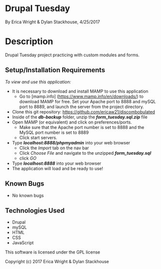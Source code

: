 # **Drupal Tuesday**
By Erica Wright & Dylan Stackhouse, 4/25/2017

# Description
Drupal Tuesday project practicing with custom modules and forms.

## Setup/Installation Requirements
_To view and use this application:_
* It is necessary to download and install MAMP to use this application
    * Go to [mamp.info] (https://www.mamp.info/en/downloads/) to download MAMP for free. Set your Apache port to 8888 and mySQL port to 8889, and launch the server from the project directory.
* Clone this git repository: https://github.com/ericaw21/discombobulated
* Inside of the **_db-backup_** folder, unzip the **_form_tuesday.sql.zip_** file
* Open MAMP (or equivalent) and click on preferences/ports.
    * Make sure that the Apache port number is set to 8888 and the MySQL port number is set to 8889
    * Click start servers.
* Type **_localhost:8888/phpmyadmin_** into your web browser
    * Click the _Import_ tab on the nav bar
    * Click _Choose File_ and navigate to the unzipped **_form_tuesday.sql_**
    * click _GO_
* Type **_localhost:8888_** into your web browser
* The application will load and be ready to use!

## Known Bugs
* No known bugs

## Technologies Used
* Drupal
* mySQL
* HTML
* CSS
* JavaScript

This software is licensed under the GPL license



Copyright (c) 2017 Erica Wright & Dylan Stackhouse
